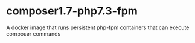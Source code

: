 # composer1.7-php7.3-fpm
A docker image that runs persistent php-fpm containers that can execute composer commands
